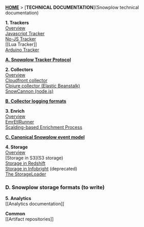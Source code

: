 [**HOME**](Home) > [**TECHNICAL DOCUMENTATION**](Snowplow technical documentation)

**1. Trackers**  
[Overview](trackers)  
[Javascript Tracker](javascript-tracker)  
[No-JS Tracker](no-js-tracker)  
[[Lua Tracker]]  
[Arduino Tracker](Arduino-Tracker)  

**[A. Snowplow Tracker Protocol](snowplow-tracker-protocol)**  

**2. Collectors**  
[Overview](collectors)  
[Cloudfront collector](cloudfront-collector)  
[Clojure collector (Elastic Beanstalk)](Clojure-collector)   
[SnowCannon (node.js)](snowcannon)  

**[B. Collector logging formats](Collector-logging-formats)**  

**3. Enrich**  
[Overview](Enrichment)  
[EmrEtlRunner](EmrEtlRunner)  
[Scalding-based Enrichment Process](The-Enrichment-Process)     

**[C. Canonical Snowplow event model](canonical-event-model)**  

**4. Storage**  
[Overview](Storage-documentation)  
[Storage in S3](S3 storage)  
[Storage in Redshift](amazon-redshift-storage)  
[Storage in Infobright](infobright-storage) (deprecated)  
[The StorageLoader](The-Storage-Loader)   

### D. Snowplow storage formats (to write)

**5. Analytics**  
[[Analytics documentation]]  

**Common**  
[[Artifact repositories]]  
